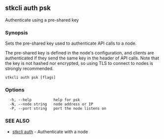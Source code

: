 ## stkcli auth psk

Authenticate using a pre-shared key

### Synopsis

Sets the pre-shared key used to authenticate API calls to a node.

The pre-shared key is defined in the node's configuration, and clients are authenticated if they send the same key in the header of API calls.
Note that the key is not hashed nor encrypted, so using TLS to connect to nodes is strongly recommended.


```
stkcli auth psk [flags]
```

### Options

```
  -h, --help          help for psk
  -N, --node string   node address or IP
  -P, --port string   port the node listens on
```

### SEE ALSO

* [stkcli auth](stkcli_auth.md)	 - Authenticate with a node


